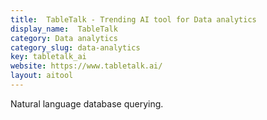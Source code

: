```yaml
---
title:  TableTalk - Trending AI tool for Data analytics
display_name:  TableTalk
category: Data analytics
category_slug: data-analytics
key: tabletalk_ai
website: https://www.tabletalk.ai/
layout: aitool
---
```


Natural language database querying.
